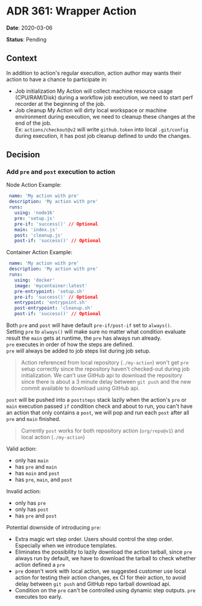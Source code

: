 # ADR 361: Wrapper Action

**Date**: 2020-03-06

**Status**: Pending

## Context

In addition to action's regular execution, action author may wants their action to have a chance to participate in:
- Job initialization
  My Action will collect machine resource usage (CPU/RAM/Disk) during a workflow job execution, we need to start perf recorder at the beginning of the job.
- Job cleanup
  My Action will dirty local workspace or machine environment during execution, we need to cleanup these changes at the end of the job.  
  Ex: `actions/checkout@v2` will write `github.token` into local `.git/config` during execution, it has post job cleanup defined to undo the changes.

## Decision

### Add `pre` and `post` execution to action

Node Action Example:

```yaml
 name: 'My action with pre'
 description: 'My action with pre'
 runs:
   using: 'node16'
   pre: 'setup.js'
   pre-if: 'success()' // Optional
   main: 'index.js'
   post: 'cleanup.js'
   post-if: 'success()' // Optional
```

Container Action Example:

```yaml
 name: 'My action with pre'
 description: 'My action with pre'
 runs:
   using: 'docker'
   image: 'mycontainer:latest'
   pre-entrypoint: 'setup.sh'
   pre-if: 'success()' // Optional
   entrypoint: 'entrypoint.sh'
   post-entrypoint: 'cleanup.sh'
   post-if: 'success()' // Optional
```

Both `pre` and `post` will have default `pre-if/post-if` set to `always()`.  
Setting `pre` to `always()` will make sure no matter what condition evaluate result the `main` gets at runtime, the `pre` has always run already.   
`pre` executes in order of how the steps are defined.  
`pre` will always be added to job steps list during job setup.  
> Action referenced from local repository (`./my-action`) won't get `pre` setup correctly since the repository haven't checked-out during job initialization.
> We can't use GitHub api to download the repository since there is about a 3 minute delay between `git push` and the new commit available to download using GitHub api.

`post` will be pushed into a `poststeps` stack lazily when the action's `pre` or `main` execution passed `if` condition check and about to run, you can't have an action that only contains a `post`, we will pop and run each `post` after all `pre` and `main` finished.
> Currently `post` works for both repository action (`org/repo@v1`) and local action (`./my-action`)

Valid action:
- only has `main`
- has `pre` and `main`
- has `main` and `post`
- has `pre`, `main`, and `post`

Invalid action:
- only has `pre`
- only has `post`
- has `pre` and `post`

Potential downside of introducing `pre`:

- Extra magic wrt step order. Users should control the step order. Especially when we introduce templates.  
- Eliminates the possibility to lazily download the action tarball, since `pre` always run by default, we have to download the tarball to check whether action defined a `pre`  
- `pre` doesn't work with local action, we suggested customer use local action for testing their action changes, ex CI for their action, to avoid delay between `git push` and GitHub repo tarball download api.  
- Condition on the `pre` can't be controlled using dynamic step outputs. `pre` executes too early.
